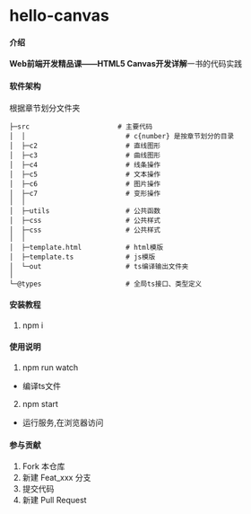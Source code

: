 # hello-canvas

#### 介绍

**Web前端开发精品课——HTML5 Canvas开发详解**一书的代码实践


#### 软件架构
根据章节划分文件夹

```
├─src                      # 主要代码
│  │                         # c{number} 是按章节划分的目录
│  ├─c2                      # 直线图形
│  ├─c3                      # 曲线图形
│  ├─c4                      # 线条操作
│  ├─c5                      # 文本操作
│  ├─c6                      # 图片操作
│  ├─c7                      # 变形操作
│  │ 
│  ├─utils                   # 公共函数
│  ├─css                     # 公共样式
│  ├─css                     # 公共样式
│  │ 
│  ├─template.html           # html模版
│  ├─template.ts             # js模版
│  └─out                     # ts编译输出文件夹
│
└─@types                     # 全局ts接口、类型定义
```


#### 安装教程

1.  npm i

#### 使用说明

1.  npm run watch
  - 编译ts文件

2.  npm start
  - 运行服务,在浏览器访问

#### 参与贡献

1.  Fork 本仓库
2.  新建 Feat_xxx 分支
3.  提交代码
4.  新建 Pull Request
